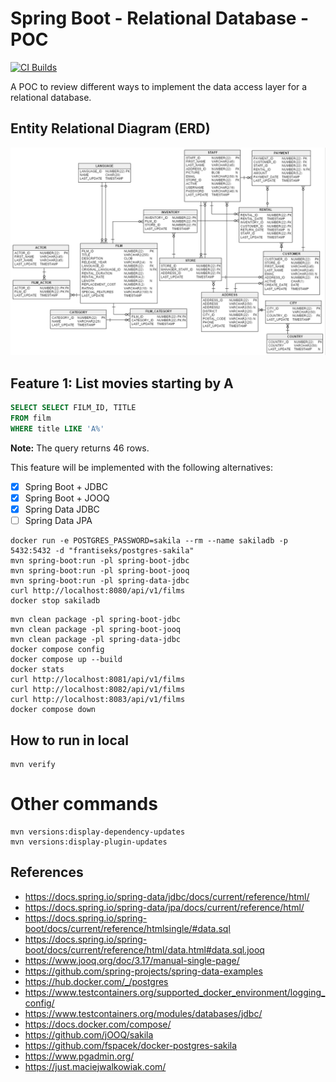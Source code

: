 # Spring Boot - Relational Database - POC

[![CI Builds](https://github.com/jabrena/spring-boot-postgresql/actions/workflows/build.yaml/badge.svg)](https://github.com/jabrena/spring-boot-postgresql/actions/workflows/build.yaml)

A POC to review different ways to implement
the data access layer for a relational database.

## Entity Relational Diagram (ERD)

![](docs/erd.png)

## Feature 1: List movies starting by A

```sql
SELECT SELECT FILM_ID, TITLE
FROM film
WHERE title LIKE 'A%'
```

**Note:** The query returns 46 rows.

This feature will be implemented with the following alternatives:

- [x] Spring Boot + JDBC
- [x] Spring Boot + JOOQ
- [x] Spring Data JDBC
- [ ] Spring Data JPA

```shell
docker run -e POSTGRES_PASSWORD=sakila --rm --name sakiladb -p 5432:5432 -d "frantiseks/postgres-sakila"
mvn spring-boot:run -pl spring-boot-jdbc
mvn spring-boot:run -pl spring-boot-jooq
mvn spring-boot:run -pl spring-data-jdbc
curl http://localhost:8080/api/v1/films
docker stop sakiladb
```

```shell
mvn clean package -pl spring-boot-jdbc
mvn clean package -pl spring-boot-jooq
mvn clean package -pl spring-data-jdbc
docker compose config
docker compose up --build
docker stats
curl http://localhost:8081/api/v1/films
curl http://localhost:8082/api/v1/films
curl http://localhost:8083/api/v1/films
docker compose down
```

## How to run in local

```
mvn verify
```

# Other commands

```shell
mvn versions:display-dependency-updates
mvn versions:display-plugin-updates
```

## References

- https://docs.spring.io/spring-data/jdbc/docs/current/reference/html/
- https://docs.spring.io/spring-data/jpa/docs/current/reference/html/
- https://docs.spring.io/spring-boot/docs/current/reference/htmlsingle/#data.sql
- https://docs.spring.io/spring-boot/docs/current/reference/html/data.html#data.sql.jooq
- https://www.jooq.org/doc/3.17/manual-single-page/
- https://github.com/spring-projects/spring-data-examples
- https://hub.docker.com/_/postgres
- https://www.testcontainers.org/supported_docker_environment/logging_config/
- https://www.testcontainers.org/modules/databases/jdbc/
- https://docs.docker.com/compose/
- https://github.com/jOOQ/sakila
- https://github.com/fspacek/docker-postgres-sakila
- https://www.pgadmin.org/
- https://just.maciejwalkowiak.com/
